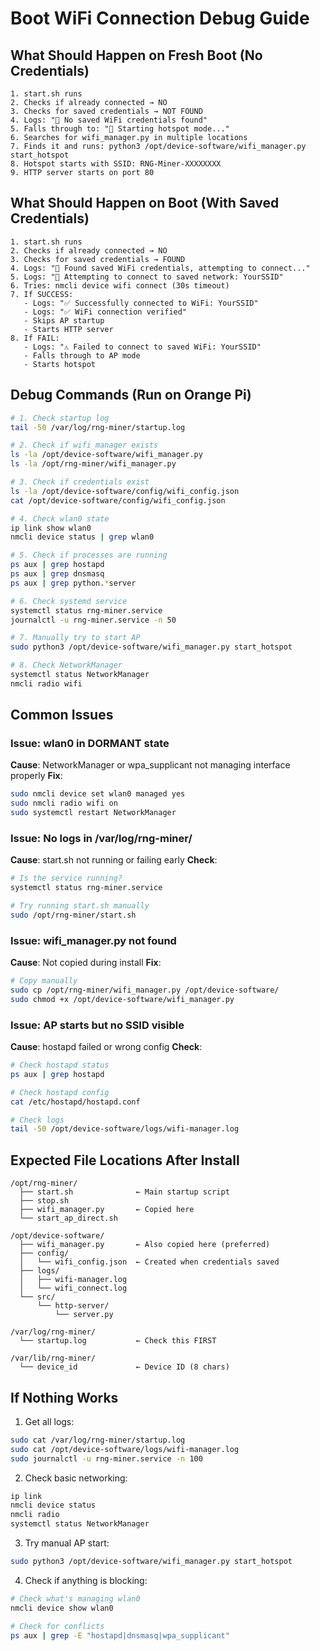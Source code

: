 # Boot WiFi Connection Debug Guide

## What Should Happen on Fresh Boot (No Credentials)

```
1. start.sh runs
2. Checks if already connected → NO
3. Checks for saved credentials → NOT FOUND
4. Logs: "📡 No saved WiFi credentials found"
5. Falls through to: "📡 Starting hotspot mode..."
6. Searches for wifi_manager.py in multiple locations
7. Finds it and runs: python3 /opt/device-software/wifi_manager.py start_hotspot
8. Hotspot starts with SSID: RNG-Miner-XXXXXXXX
9. HTTP server starts on port 80
```

## What Should Happen on Boot (With Saved Credentials)

```
1. start.sh runs
2. Checks if already connected → NO
3. Checks for saved credentials → FOUND
4. Logs: "🔑 Found saved WiFi credentials, attempting to connect..."
5. Logs: "📡 Attempting to connect to saved network: YourSSID"
6. Tries: nmcli device wifi connect (30s timeout)
7. If SUCCESS:
   - Logs: "✅ Successfully connected to WiFi: YourSSID"
   - Logs: "✅ WiFi connection verified"
   - Skips AP startup
   - Starts HTTP server
8. If FAIL:
   - Logs: "⚠️ Failed to connect to saved WiFi: YourSSID"
   - Falls through to AP mode
   - Starts hotspot
```

## Debug Commands (Run on Orange Pi)

```bash
# 1. Check startup log
tail -50 /var/log/rng-miner/startup.log

# 2. Check if wifi_manager exists
ls -la /opt/device-software/wifi_manager.py
ls -la /opt/rng-miner/wifi_manager.py

# 3. Check if credentials exist
ls -la /opt/device-software/config/wifi_config.json
cat /opt/device-software/config/wifi_config.json

# 4. Check wlan0 state
ip link show wlan0
nmcli device status | grep wlan0

# 5. Check if processes are running
ps aux | grep hostapd
ps aux | grep dnsmasq
ps aux | grep python.*server

# 6. Check systemd service
systemctl status rng-miner.service
journalctl -u rng-miner.service -n 50

# 7. Manually try to start AP
sudo python3 /opt/device-software/wifi_manager.py start_hotspot

# 8. Check NetworkManager
systemctl status NetworkManager
nmcli radio wifi
```

## Common Issues

### Issue: wlan0 in DORMANT state
**Cause**: NetworkManager or wpa_supplicant not managing interface properly
**Fix**:
```bash
sudo nmcli device set wlan0 managed yes
sudo nmcli radio wifi on
sudo systemctl restart NetworkManager
```

### Issue: No logs in /var/log/rng-miner/
**Cause**: start.sh not running or failing early
**Check**:
```bash
# Is the service running?
systemctl status rng-miner.service

# Try running start.sh manually
sudo /opt/rng-miner/start.sh
```

### Issue: wifi_manager.py not found
**Cause**: Not copied during install
**Fix**:
```bash
# Copy manually
sudo cp /opt/rng-miner/wifi_manager.py /opt/device-software/
sudo chmod +x /opt/device-software/wifi_manager.py
```

### Issue: AP starts but no SSID visible
**Cause**: hostapd failed or wrong config
**Check**:
```bash
# Check hostapd status
ps aux | grep hostapd

# Check hostapd config
cat /etc/hostapd/hostapd.conf

# Check logs
tail -50 /opt/device-software/logs/wifi-manager.log
```

## Expected File Locations After Install

```
/opt/rng-miner/
  ├── start.sh              ← Main startup script
  ├── stop.sh
  ├── wifi_manager.py       ← Copied here
  └── start_ap_direct.sh

/opt/device-software/
  ├── wifi_manager.py       ← Also copied here (preferred)
  ├── config/
  │   └── wifi_config.json  ← Created when credentials saved
  ├── logs/
  │   ├── wifi-manager.log
  │   └── wifi_connect.log
  └── src/
      └── http-server/
          └── server.py

/var/log/rng-miner/
  └── startup.log           ← Check this FIRST

/var/lib/rng-miner/
  └── device_id             ← Device ID (8 chars)
```

## If Nothing Works

1. Get all logs:
```bash
sudo cat /var/log/rng-miner/startup.log
sudo cat /opt/device-software/logs/wifi-manager.log
sudo journalctl -u rng-miner.service -n 100
```

2. Check basic networking:
```bash
ip link
nmcli device status
nmcli radio
systemctl status NetworkManager
```

3. Try manual AP start:
```bash
sudo python3 /opt/device-software/wifi_manager.py start_hotspot
```

4. Check if anything is blocking:
```bash
# Check what's managing wlan0
nmcli device show wlan0

# Check for conflicts
ps aux | grep -E "hostapd|dnsmasq|wpa_supplicant"
```

